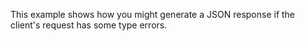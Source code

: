 This example shows how you might generate a JSON response if the client's request has some type errors.